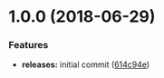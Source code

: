 <a name="1.0.0"></a>
# 1.0.0 (2018-06-29)


### Features

* **releases:** initial commit ([614c94e](https://github.com/hypeJunctionPro/Elgg3-hypeCli/commit/614c94e))



